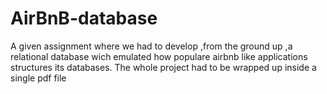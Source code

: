 # AirBnB-database
A given assignment where we had to develop ,from the ground up ,a relational database wich emulated how populare airbnb like applications structures its databases.
The whole project had to be wrapped up inside a single pdf file 
